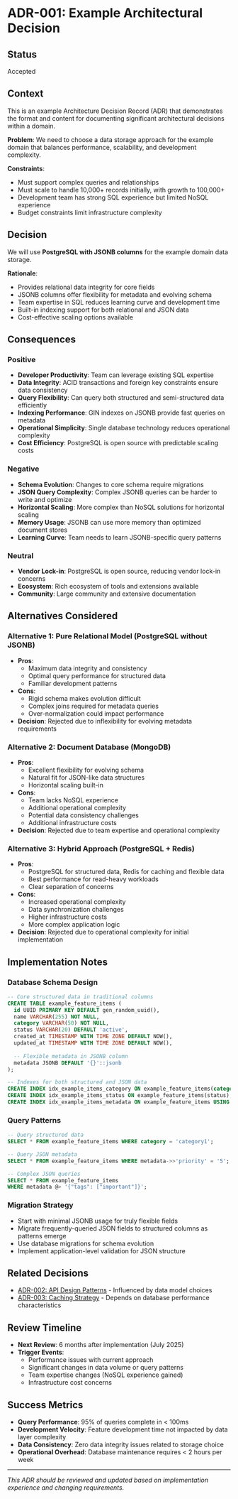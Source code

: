 # ADR-001: Example Architectural Decision

## Status
Accepted

## Context
This is an example Architecture Decision Record (ADR) that demonstrates the format and content for documenting significant architectural decisions within a domain.

**Problem**: We need to choose a data storage approach for the example domain that balances performance, scalability, and development complexity.

**Constraints**:
- Must support complex queries and relationships
- Must scale to handle 10,000+ records initially, with growth to 100,000+
- Development team has strong SQL experience but limited NoSQL experience
- Budget constraints limit infrastructure complexity

## Decision
We will use **PostgreSQL with JSONB columns** for the example domain data storage.

**Rationale**:
- Provides relational data integrity for core fields
- JSONB columns offer flexibility for metadata and evolving schema
- Team expertise in SQL reduces learning curve and development time
- Built-in indexing support for both relational and JSON data
- Cost-effective scaling options available

## Consequences

### Positive
- **Developer Productivity**: Team can leverage existing SQL expertise
- **Data Integrity**: ACID transactions and foreign key constraints ensure data consistency
- **Query Flexibility**: Can query both structured and semi-structured data efficiently
- **Indexing Performance**: GIN indexes on JSONB provide fast queries on metadata
- **Operational Simplicity**: Single database technology reduces operational complexity
- **Cost Efficiency**: PostgreSQL is open source with predictable scaling costs

### Negative
- **Schema Evolution**: Changes to core schema require migrations
- **JSON Query Complexity**: Complex JSONB queries can be harder to write and optimize
- **Horizontal Scaling**: More complex than NoSQL solutions for horizontal scaling
- **Memory Usage**: JSONB can use more memory than optimized document stores
- **Learning Curve**: Team needs to learn JSONB-specific query patterns

### Neutral
- **Vendor Lock-in**: PostgreSQL is open source, reducing vendor lock-in concerns
- **Ecosystem**: Rich ecosystem of tools and extensions available
- **Community**: Large community and extensive documentation

## Alternatives Considered

### Alternative 1: Pure Relational Model (PostgreSQL without JSONB)
- **Pros**: 
  - Maximum data integrity and consistency
  - Optimal query performance for structured data
  - Familiar development patterns
- **Cons**: 
  - Rigid schema makes evolution difficult
  - Complex joins required for metadata queries
  - Over-normalization could impact performance
- **Decision**: Rejected due to inflexibility for evolving metadata requirements

### Alternative 2: Document Database (MongoDB)
- **Pros**: 
  - Excellent flexibility for evolving schema
  - Natural fit for JSON-like data structures
  - Horizontal scaling built-in
- **Cons**: 
  - Team lacks NoSQL experience
  - Additional operational complexity
  - Potential data consistency challenges
  - Additional infrastructure costs
- **Decision**: Rejected due to team expertise and operational complexity

### Alternative 3: Hybrid Approach (PostgreSQL + Redis)
- **Pros**: 
  - PostgreSQL for structured data, Redis for caching and flexible data
  - Best performance for read-heavy workloads
  - Clear separation of concerns
- **Cons**: 
  - Increased operational complexity
  - Data synchronization challenges
  - Higher infrastructure costs
  - More complex application logic
- **Decision**: Rejected due to operational complexity for initial implementation

## Implementation Notes

### Database Schema Design
```sql
-- Core structured data in traditional columns
CREATE TABLE example_feature_items (
  id UUID PRIMARY KEY DEFAULT gen_random_uuid(),
  name VARCHAR(255) NOT NULL,
  category VARCHAR(50) NOT NULL,
  status VARCHAR(20) DEFAULT 'active',
  created_at TIMESTAMP WITH TIME ZONE DEFAULT NOW(),
  updated_at TIMESTAMP WITH TIME ZONE DEFAULT NOW(),
  
  -- Flexible metadata in JSONB column
  metadata JSONB DEFAULT '{}'::jsonb
);

-- Indexes for both structured and JSON data
CREATE INDEX idx_example_items_category ON example_feature_items(category);
CREATE INDEX idx_example_items_status ON example_feature_items(status);
CREATE INDEX idx_example_items_metadata ON example_feature_items USING GIN(metadata);
```

### Query Patterns
```sql
-- Query structured data
SELECT * FROM example_feature_items WHERE category = 'category1';

-- Query JSON metadata
SELECT * FROM example_feature_items WHERE metadata->>'priority' = '5';

-- Complex JSON queries
SELECT * FROM example_feature_items 
WHERE metadata @> '{"tags": ["important"]}';
```

### Migration Strategy
- Start with minimal JSONB usage for truly flexible fields
- Migrate frequently-queried JSON fields to structured columns as patterns emerge
- Use database migrations for schema evolution
- Implement application-level validation for JSON structure

## Related Decisions
- [ADR-002: API Design Patterns](./002-api-design-patterns.md) - Influenced by data model choices
- [ADR-003: Caching Strategy](./003-caching-strategy.md) - Depends on database performance characteristics

## Review Timeline
- **Next Review**: 6 months after implementation (July 2025)
- **Trigger Events**: 
  - Performance issues with current approach
  - Significant changes in data volume or query patterns
  - Team expertise changes (NoSQL experience gained)
  - Infrastructure cost concerns

## Success Metrics
- **Query Performance**: 95% of queries complete in < 100ms
- **Development Velocity**: Feature development time not impacted by data layer complexity
- **Data Consistency**: Zero data integrity issues related to storage choice
- **Operational Overhead**: Database maintenance requires < 2 hours per week

---

*This ADR should be reviewed and updated based on implementation experience and changing requirements.*
